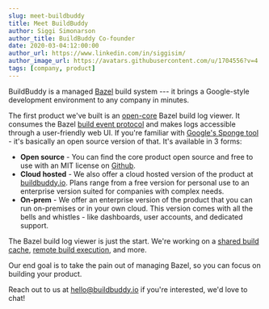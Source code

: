 ```yaml
---
slug: meet-buildbuddy
title: Meet BuildBuddy
author: Siggi Simonarson
author_title: BuildBuddy Co-founder
date: 2020-03-04:12:00:00
author_url: https://www.linkedin.com/in/siggisim/
author_image_url: https://avatars.githubusercontent.com/u/1704556?v=4
tags: [company, product]
---
```


BuildBuddy is a managed [Bazel](https://bazel.build/) build system --- it brings a Google-style development environment to any company in minutes.

The first product we've built is an [open-core](https://en.wikipedia.org/wiki/Open-core_model) Bazel build log viewer. It consumes the Bazel [build event protocol](https://docs.bazel.build/versions/master/build-event-protocol.html) and makes logs accessible through a user-friendly web UI. If you're familiar with [Google's Sponge tool](https://mike-bland.com/2012/10/01/tools.html#tap-and-sponge) - it's basically an open source version of that. It's available in 3 forms:

-   **Open source** - You can find the core product open source and free to use with an MIT license on [Github](https://github.com/buildbuddy-io/buildbuddy).
-   **Cloud hosted** - We also offer a cloud hosted version of the product at [buildbuddy.io](https://buildbuddy.io/). Plans range from a free version for personal use to an enterprise version suited for companies with complex needs.
-   **On-prem** - We offer an enterprise version of the product that you can run on-premises or in your own cloud. This version comes with all the bells and whistles - like dashboards, user accounts, and dedicated support.

The Bazel build log viewer is just the start. We're working on a [shared build cache](https://docs.bazel.build/versions/master/remote-caching.html), [remote build execution](https://docs.bazel.build/versions/master/remote-execution.html), and more.

Our end goal is to take the pain out of managing Bazel, so you can focus on building your product.

Reach out to us at <hello@buildbuddy.io> if you're interested, we'd love to chat!
